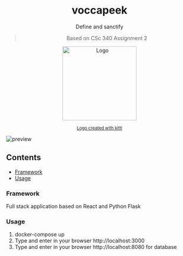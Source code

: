 <div align="center">

# voccapeek

Define and sanctify

> Based on CSc 340 Assignment 2

</div>

<p align="center">
  <img src="/frontend/src/images/logo.svg" alt="Logo" width="200px">
</p>

<p align="center">
  <small><a href="https://www.kittl.com">Logo created with kittl</a></small>
</p>

![preview](assets/demo.gif)

## Contents

- [Framework](#framework)
- [Usage](#usage)

### Framework

Full stack application based on React and Python Flask

### Usage

1. docker-compose up
2. Type and enter in your browser http://localhost:3000
3. Type and enter in your browser http://localhost:8080 for database
